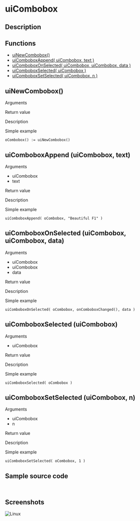 # **uiCombobox**

## Description

## Functions
- [uiNewCombobox()](#uinewcombobox)
- [uiComboboxAppend( uiCombobox, text )](#uicomboboxappend-uicombobox-text)
- [uiComboboxOnSelected( uiCombobox, uiCombobox, data )](#uicomboboxonselected-uicombobox-uicombobox-data)
- [uiComboboxSelected( uiCombobox )](#uicomboboxselected-uicombobox)
- [uiComboboxSetSelected( uiCombobox, n )](#uicomboboxsetselected-uicombobox-n)

## uiNewCombobox()
Arguments

Return value

Description

Simple example
```
oCombobox() := uiNewCombobox()
```
## uiComboboxAppend (uiCombobox, text)
Arguments
- uiCombobox
- text

Return value

Description

Simple example
```
uiComboboxAppend( oCombobox, "Beautiful F1" )
```
## uiComboboxOnSelected (uiCombobox, uiCombobox, data)
Arguments
- uiCombobox
- uiCombobox
- data

Return value

Description

Simple example
```
uiComboboxOnSelected( oCombobox, onComboboxChanged(), data )
```
## uiComboboxSelected (uiCombobox)
Arguments
- uiCombobox

Return value

Description

Simple example
```
uiComboboxSelected( oCombobox )
```
## uiComboboxSetSelected (uiCombobox, n)
Arguments
- uiCombobox
- n

Return value

Description

Simple example
```
uiComboboxSetSelected( oCombobox, 1 )
```
## Sample source code
```


```
## Screenshots
![Linux](../tutorial/uiCombobox_Linux.png "With family Linux Elementary desktop Pantheon, based on GNOME")
